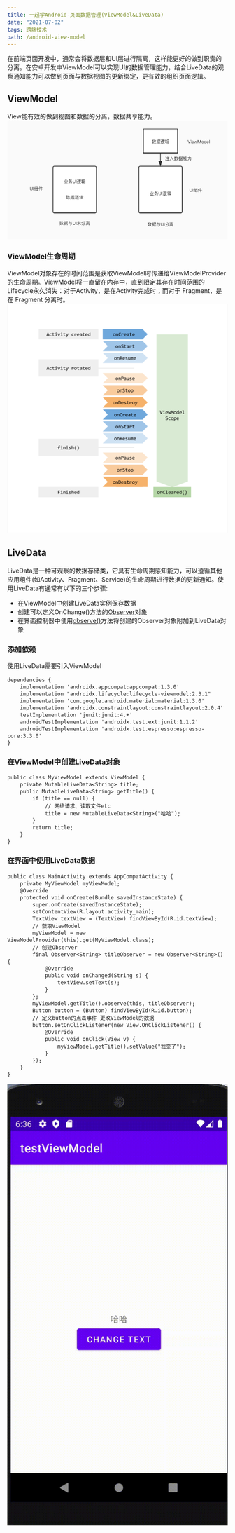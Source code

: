 ```yaml
---
title: 一起学Android-页面数据管理(ViewModel&LiveData)
date: "2021-07-02"  
tags: 跨端技术
path: /android-view-model
---
```


在前端页面开发中，通常会将数据层和UI层进行隔离，这样能更好的做到职责的分离。在安卓开发中ViewModel可以实现UI的数据管理能力，结合LiveData的观察通知能力可以做到页面与数据视图的更新绑定，更有效的组织页面逻辑。

## ViewModel
View能有效的做到视图和数据的分离，数据共享能力。
![ViewModel作用](./AndroidViewModel/viewmodel.png)

### ViewModel生命周期
ViewModel对象存在的时间范围是获取ViewModel时传递给ViewModelProvider的生命周期。ViewModel将一直留在内存中，直到限定其存在时间范围的Lifecycle永久消失：对于Activity，是在Activity完成时；而对于 Fragment，是在 Fragment 分离时。
![ViewModel生命周期](./AndroidViewModel/cycle.png)

## LiveData  
LiveData是一种可观察的数据存储类，它具有生命周期感知能力，可以遵循其他应用组件(如Activity、Fragment、Service)的生命周期进行数据的更新通知。使用LiveData有通常有以下的三个步骤:  
* 在ViewModel中创建LiveData实例保存数据
* 创建可以定义OnChange()方法的[Observer](https://developer.android.com/reference/androidx/lifecycle/Observer?hl=zh-cn)对象
* 在界面控制器中使用[observe()](https://developer.android.com/reference/androidx/lifecycle/LiveData?hl=zh-cn#observe(android.arch.lifecycle.LifecycleOwner,%0Aandroid.arch.lifecycle.Observer%3CT%3E))方法将创建的Observer对象附加到LiveData对象

### 添加依赖
使用LiveData需要引入ViewModel

    dependencies {
        implementation 'androidx.appcompat:appcompat:1.3.0'
        implementation "androidx.lifecycle:lifecycle-viewmodel:2.3.1"
        implementation 'com.google.android.material:material:1.3.0'
        implementation 'androidx.constraintlayout:constraintlayout:2.0.4'
        testImplementation 'junit:junit:4.+'
        androidTestImplementation 'androidx.test.ext:junit:1.1.2'
        androidTestImplementation 'androidx.test.espresso:espresso-core:3.3.0'
    }

### 在ViewModel中创建LiveData对象


    public class MyViewModel extends ViewModel {
        private MutableLiveData<String> title;
        public MutableLiveData<String> getTitle() {
            if (title == null) {
                // 网络请求、读取文件etc
                title = new MutableLiveData<String>("哈哈");
            }
            return title;
        }
    } 

### 在界面中使用LiveData数据


    public class MainActivity extends AppCompatActivity {
        private MyViewModel myViewModel;
        @Override
        protected void onCreate(Bundle savedInstanceState) {
            super.onCreate(savedInstanceState);
            setContentView(R.layout.activity_main);
            TextView textView = (TextView) findViewById(R.id.textView);
            // 获取ViewModel
            myViewModel = new ViewModelProvider(this).get(MyViewModel.class);
            // 创建Observer
            final Observer<String> titleObserver = new Observer<String>() {
                @Override
                public void onChanged(String s) {
                    textView.setText(s);
                }
            };
            myViewModel.getTitle().observe(this, titleObserver);
            Button button = (Button) findViewById(R.id.button);
            // 定义button的点击事件 更改ViewModel的数据
            button.setOnClickListener(new View.OnClickListener() {
                @Override
                public void onClick(View v) {
                    myViewModel.getTitle().setValue("我变了");
                }
            });
        }
    }

![使用LiveData](./AndroidViewModel/showLiveData.gif)


